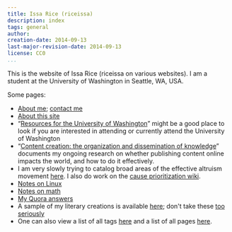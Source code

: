 ```yaml
---
title: Issa Rice (riceissa)
description: index
tags: general
author: 
creation-date: 2014-09-13
last-major-revision-date: 2014-09-13
license: CC0
...
```


This is the website of Issa Rice (riceissa on various websites).
I am a student at the University of Washington in Seattle, WA, USA.

Some pages:

- [About me](./about-me#self-introduction); [contact me](./about-me#contact)
- [About this site](./about-the-site)
- “[Resources for the University of Washington](./resources-for-the-university-of-washington)” might be a good place to look if you are interested in attending or currently attend the University of Washington
- “[Content creation: the organization and dissemination of knowledge](./content-creation-the-organization-and-dissemination-of-knowledge)” documents my ongoing research on whether publishing content online impacts the world, and how to do it effectively.
- I am very slowly trying to catalog broad areas of the effective altruism movement [here](./effective-altruism-links).
I also do work on the [cause prioritization wiki](http://causeprioritization.org).
- [Notes on Linux](./tags/linux)
- [Notes on math](./tags/math)
- [My Quora answers](./my-quora-answers)
- A sample of my literary creations is available [here](./tags/literary); don't take these [too seriously](http://www.gwern.net/Mistakes#fiction)
- One can also view a list of all tags [here](./tags/index) and a list of all pages [here](./all).
